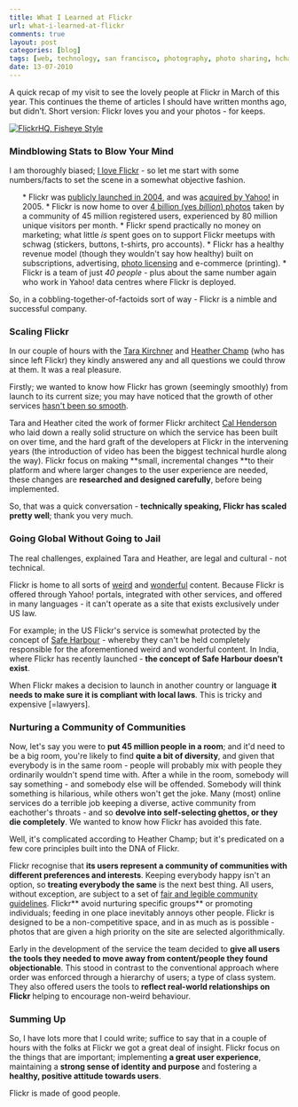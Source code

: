```yaml
---
title: What I Learned at Flickr
url: what-i-learned-at-flickr
comments: true
layout: post
categories: [blog]
tags: [web, technology, san francisco, photography, photo sharing, hchamp, flickr, cross creative, community]
date: 13-07-2010
---
```

<p class="intro">A quick recap of my visit to see the lovely people at Flickr in March of this year. This continues the theme of articles I should have written months ago, but didn't. Short version: Flickr loves you and your photos - for keeps.</p>
<a href="http://www.flickr.com/photos/schill/4601849064/" title="FlickrHQ, Fisheye Style by .schill, on Flickr"><img src="http://farm2.static.flickr.com/1254/4601849064_0c7302c59a.jpg" class="photo" alt="FlickrHQ, Fisheye Style"></a>

### Mindblowing Stats to Blow Your Mind
I am thoroughly biased; <a href="http://www.flickr.com/people/paulmmay/" title="I love Flickr">I love Flickr</a> - so let me start with some numbers/facts to set the scene in a somewhat objective fashion. 

<ol>
* Flickr was <a href="http://www.salon.com/technology/feature/2004/12/20/flickr/" title="2004">publicly launched in 2004</a>, and was <a href="http://blog.flickr.net/en/2005/03/20/yahoo-actually-does-acquire-flickr/" title="acquired by Yahoo!">acquired by Yahoo!</a> in 2005. 
* Flickr is now home to over <a href="http://blog.flickr.net/en/2009/10/12/4000000000/" title="4 billion photos">4 billion (yes <em>billion</em>) photos</a> taken by a community of 45 million registered users, experienced by 80 million unique visitors per month.
* Flickr spend practically no money on marketing; what little <em>is</em> spent goes on to support Flickr meetups with schwag (stickers, buttons, t-shirts, pro accounts).
* Flickr has a healthy revenue model (though they wouldn't say how healthy) built on subscriptions, advertising, <a href="http://news.bbc.co.uk/2/hi/technology/8744817.stm" title="photo licensing">photo licensing</a> and e-commerce (printing). 
* Flickr is a team of just <em>40 people</em> - plus about the same number again who work in Yahoo! data centres where Flickr is deployed.
</ol>

So, in a cobbling-together-of-factoids sort of way - Flickr is a nimble and successful company. 

### Scaling Flickr
In our couple of hours with the <a href="http://www.flickr.com/photos/avatara/" title="Tara Kirchner">Tara Kirchner</a> and <a href="http://www.flickr.com/photos/heather/" title="Heather Champ">Heather Champ</a> (who has since left Flickr) they kindly answered any and all questions we could throw at them. It was a real pleasure. 

Firstly; we wanted to know how Flickr has grown (seemingly smoothly) from launch to its current size; you may have noticed that the growth of other services <a href="http://www.pingdom.com/reports/vb1395a6sww3/check_overview/?name=twitter.com%2Fhome" title="hasn't been so smooth">hasn't been so smooth</a>. 

Tara and Heather cited the work of former Flickr architect <a href="http://www.iamcal.com/" title="Cal Henderson">Cal Henderson</a> who laid down a really solid structure on which the service has been built on over time, and the hard graft of the developers at Flickr in the intervening years (the introduction of video has been the biggest technical hurdle along the way). Flickr focus on making **small, incremental changes **to their platform and where larger changes to the user experience are needed, these changes are **researched and designed carefully**, before being implemented.

So, that was a quick conversation - **technically speaking, Flickr has scaled pretty well**; thank you very much.

### Going Global Without Going to Jail
The real challenges, explained Tara and Heather, are legal and cultural - not technical. 

Flickr is home to all sorts of <a href="http://www.flickr.com/photos/saravilbergs/3391209046/" title="weird">weird</a> and <a href="http://www.flickr.com/photos/gettyresearchinstitute/sets/72157615408291069/" title="wonderful">wonderful</a> content. Because Flickr is offered through Yahoo! portals, integrated with other services, and offered in many languages - it can't operate as a site that exists exclusively under US law. 

For example; in the US Flickr's service is somewhat protected by the concept of <a href="http://www.chillingeffects.org/dmca512/" title="Safe Harbour">Safe Harbour</a> - whereby they can't be held completely responsible for the aforementioned weird and wonderful content. In India, where Flickr has recently launched - **the concept of Safe Harbour doesn't exist**. 

When Flickr makes a decision to launch in another country or language **it needs to make sure it is compliant with local laws**. This is tricky and expensive [=lawyers]. 

### Nurturing a Community of Communities
Now, let's say you were to **put 45 million people in a room**; and it'd need to be a big room, you're likely to find **quite a bit of diversity**, and given that everybody is in the same room - people will probably mix with people they ordinarily wouldn't spend time with. After a while in the room, somebody will say something - and somebody else will be offended. Somebody will think something is hilarious, while others won't get the joke. Many (most) online services do a terrible job keeping a diverse, active community from eachother's throats - and so **devolve into self-selecting ghettos, or they die completely**. We wanted to know how Flickr has avoided this fate.

Well, it's complicated according to Heather Champ; but it's predicated on a few core principles built into the DNA of Flickr. 

Flickr recognise that **its users represent a community of communities with different preferences and interests**. Keeping everybody happy isn't an option, so **treating everybody the same** is the next best thing. All users, without exception, are subject to a set of <a href="http://www.flickr.com/guidelines.gne" title="fair and legible community guidelines">fair and legible community guidelines</a>. Flickr** avoid nurturing specific groups** or promoting individuals; feeding in one place inevitably annoys other people. Flickr is designed to be a non-competitive space, and in as much as is possible - photos that are given a high priority on the site are selected algorithmically. 

Early in the development of the service the team decided to **give all users the tools they needed to move away from content/people they found objectionable**. This stood in contrast to the conventional approach where order was enforced through a hierarchy of users; a type of class system. They also offered users the tools to **reflect real-world relationships on Flickr** helping to encourage non-weird behaviour.

### Summing Up
So, I have lots more that I could write; suffice to say that in a couple of hours with the folks at Flickr we got a great deal of insight. Flickr focus on the things that are important; implementing **a great user experience**, maintaining a **strong sense of identity and purpose** and fostering a **healthy, positive attitude towards users**. 

Flickr is made of good people.


